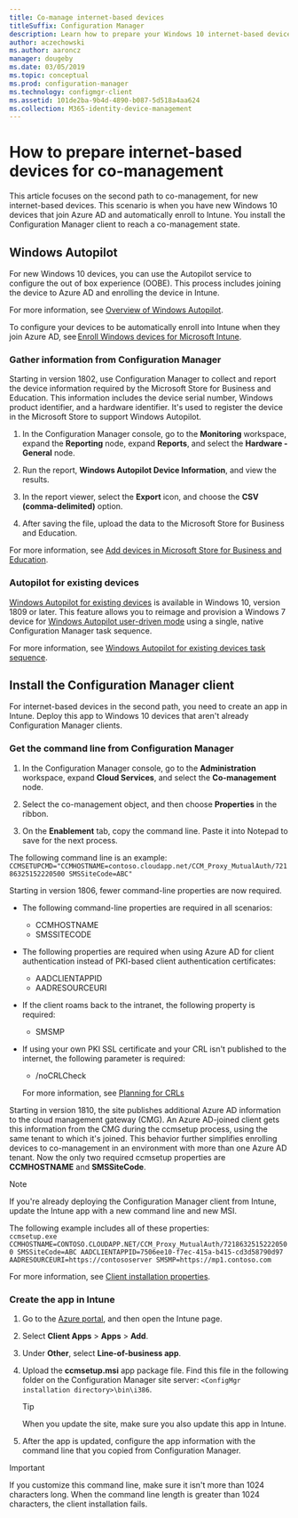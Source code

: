 ```yaml
---
title: Co-manage internet-based devices
titleSuffix: Configuration Manager
description: Learn how to prepare your Windows 10 internet-based devices for co-management.
author: aczechowski
ms.author: aaroncz
manager: dougeby
ms.date: 03/05/2019
ms.topic: conceptual
ms.prod: configuration-manager
ms.technology: configmgr-client
ms.assetid: 101de2ba-9b4d-4890-b087-5d518a4aa624
ms.collection: M365-identity-device-management
---
```


# How to prepare internet-based devices for co-management

This article focuses on the second path to co-management, for new internet-based devices. This scenario is when you have new Windows 10 devices that join Azure AD and automatically enroll to Intune. You install the Configuration Manager client to reach a co-management state.  



## Windows Autopilot

For new Windows 10 devices, you can use the Autopilot service to configure the out of box experience (OOBE). This process includes joining the device to Azure AD and enrolling the device in Intune.  

For more information, see [Overview of Windows Autopilot](https://docs.microsoft.com/windows/deployment/windows-autopilot/windows-autopilot).    

To configure your devices to be automatically enroll into Intune when they join Azure AD, see [Enroll Windows devices for Microsoft Intune](https://docs.microsoft.com/intune/windows-enroll).  


### Gather information from Configuration Manager

Starting in version 1802, use Configuration Manager to collect and report the device information required by the Microsoft Store for Business and Education. This information includes the device serial number, Windows product identifier, and a hardware identifier. It's used to register the device in the Microsoft Store to support Windows Autopilot. 

1. In the Configuration Manager console, go to the **Monitoring** workspace, expand the **Reporting** node, expand **Reports**, and select the **Hardware - General** node.  

2. Run the report, **Windows Autopilot Device Information**, and view the results.  

3. In the report viewer, select the **Export** icon, and choose the **CSV (comma-delimited)** option.  

4. After saving the file, upload the data to the Microsoft Store for Business and Education.  

For more information, see [Add devices in Microsoft Store for Business and Education](https://docs.microsoft.com/microsoft-store/add-profile-to-devices#add-devices-and-apply-autopilot-deployment-profile).


### Autopilot for existing devices
<!--1358333-->

[Windows Autopilot for existing devices](https://techcommunity.microsoft.com/t5/Windows-IT-Pro-Blog/New-Windows-Autopilot-capabilities-and-expanded-partner-support/ba-p/260430) is available in Windows 10, version 1809 or later. This feature allows you to reimage and provision a Windows 7 device for [Windows Autopilot user-driven mode](https://docs.microsoft.com/windows/deployment/windows-autopilot/user-driven) using a single, native Configuration Manager task sequence. 

For more information, see [Windows Autopilot for existing devices task sequence](/sccm/osd/deploy-use/windows-autopilot-for-existing-devices).



## Install the Configuration Manager client

For internet-based devices in the second path, you need to create an app in Intune. Deploy this app to Windows 10 devices that aren't already Configuration Manager clients. 

### Get the command line from Configuration Manager

1. In the Configuration Manager console, go to the **Administration** workspace, expand **Cloud Services**, and select the **Co-management** node.  

2. Select the co-management object, and then choose **Properties** in the ribbon.  

3. On the **Enablement** tab, copy the command line. Paste it into Notepad to save for the next process.  

The following command line is an example:
`CCMSETUPCMD="CCMHOSTNAME=contoso.cloudapp.net/CCM_Proxy_MutualAuth/72186325152220500 SMSSiteCode=ABC"`

<!--1358215-->
Starting in version 1806, fewer command-line properties are now required.  

- The following command-line properties are required in all scenarios:  
    - CCMHOSTNAME  
    - SMSSITECODE  

- The following properties are required when using Azure AD for client authentication instead of PKI-based client authentication certificates:  
    - AADCLIENTAPPID  
    - AADRESOURCEURI  

- If the client roams back to the intranet, the following property is required:  
    - SMSMP  

- If using your own PKI SSL certificate and your CRL isn't published to the internet, the following parameter is required:  
    - /noCRLCheck  
    
     For more information, see [Planning for CRLs](/sccm/core/plan-design/security/plan-for-security#-plan-for-the-site-server-signing-certificate-self-signed)  

Starting in version 1810, the site publishes additional Azure AD information to the cloud management gateway (CMG). An Azure AD-joined client gets this information from the CMG during the ccmsetup process, using the same tenant to which it's joined. This behavior further simplifies enrolling devices to co-management in an environment with more than one Azure AD tenant. Now the only two required ccmsetup properties are **CCMHOSTNAME** and **SMSSiteCode**.<!--3607731-->

> [!Note]
> If you're already deploying the Configuration Manager client from Intune, update the Intune app with a new command line and new MSI. <!-- SCCMDocs-pr issue 3084 -->

The following example includes all of these properties:   
`ccmsetup.exe CCMHOSTNAME=CONTOSO.CLOUDAPP.NET/CCM_Proxy_MutualAuth/72186325152220500 SMSSiteCode=ABC AADCLIENTAPPID=7506ee10-f7ec-415a-b415-cd3d58790d97 AADRESOURCEURI=https://contososerver SMSMP=https://mp1.contoso.com`

For more information, see [Client installation properties](/sccm/core/clients/deploy/about-client-installation-properties).


### Create the app in Intune

1. Go to the [Azure portal](https://portal.azure.com), and then open the Intune page.  

2. Select **Client Apps** > **Apps** > **Add**.  

3. Under **Other**, select **Line-of-business app**.  

4. Upload the **ccmsetup.msi** app package file. Find this file in the following folder on the Configuration Manager site server: `<ConfigMgr installation directory>\bin\i386`.  

    > [!Tip]  
    > When you update the site, make sure you also update this app in Intune.  

5. After the app is updated, configure the app information with the command line that you copied from Configuration Manager.  

> [!IMPORTANT]    
> If you customize this command line, make sure it isn't more than 1024 characters long. When the command line length is greater than 1024 characters, the client installation fails.


